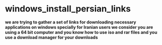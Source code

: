 # windows_install_persian_links

**we are trying to gather a set of links for downloading necessary applications on windows  specially for Iranian users
we consider you are using a 64 bit computer and you know how to use iso and rar files and you use a download manager for your downloads**
